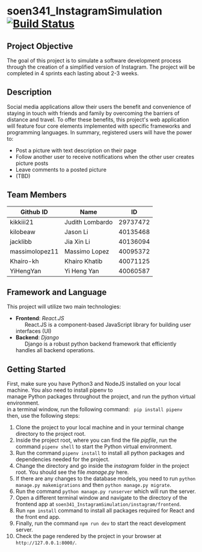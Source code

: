# soen341_InstagramSimulation [![Build Status](https://travis-ci.com/kikkiii21/soen341_InstagramSimulation.svg?token=pt6PQXoyXhRXSsbbzoLs&branch=main)](https://travis-ci.com/kikkiii21/soen341_InstagramSimulation)

## Project Objective
The goal of this project is to simulate a software development process through the creation of a simplified version of Instagram. The project will be completed in 4 sprints each lasting about 2-3 weeks.

## Description 
Social media applications allow their users the benefit and convenience of staying in touch with friends and family by overcoming the barriers of distance and travel. To offer these benefits, this project's web application will feature four core elements implemented with specific frameworks and programming languages. In summary, registered users will have the power to:
- Post a picture with text description on their page
- Follow another user to receive notifications when the other user creates picture posts
- Leave comments to a posted picture
- (TBD)

## Team Members 
| **Github ID** |   **Name**     | **ID**  |
|-------------- |--------------- |---------|
|kikkiii21      |Judith Lombardo |29737472 |
|kilobeaw       |Jason Li        |40135468 |
|jacklibb       |Jia Xin Li      |40136094 |
|massimolopez11 |Massimo Lopez   |40095372 |
|Khairo-kh      |Khairo Khatib   |40071125 |
|YiHengYan      |Yi Heng Yan     |40060587 |


## Framework and Language
This project will utilize two main technologies:
-  **Frontend**: _React.JS_ <br>
&nbsp; &nbsp; &nbsp; React.JS is a component-based JavaScript library for building user interfaces (UI)
- **Backend**: _Django_ <br>
&nbsp; &nbsp; &nbsp; Django is a robust python backend framework that efficiently handles all backend operations.


## Getting Started
 First, make sure you have Python3 and NodeJS installed on your local machine. You also need to install pipenv to <br>
 manage Python packages throughout the project, and run the python virtual environment.<br>
 in a terminal window, run the following command: ` pip install pipenv` then, use the following steps: <br>
 1. Clone the project to your local machine and in your terminal change directory to the project root.
 2. Inside the project root, where you can find the file _pipfile_, run the command `pipenv shell` to start the Python virtual environment.
 3. Run the command `pipenv install` to install all python packages and dependencies needed for the project.
 4. Change the directory and go inside the _instagram_ folder in the project root. You should see the file _manage.py_ here.
 5. If there are any changes to the database models, you need to run `python manage.py makemigrations` 
    and then `python manage.py migrate`.
 6. Run the command `python manage.py runserver` which will run the server.
 7. Open a different terminal window and navigate to the directory of the frontend app at `soen341_InstagramSimulation/instagram/frontend`.
 8. Run `npm install` command to install all packages required for React and the front end app.
 9. Finally, run the command `npm run dev` to start the react development server.
 10. Check the page rendered by the project in your browser at `http://127.0.0.1:8000/`.

